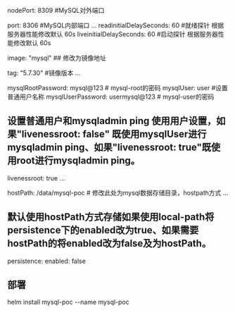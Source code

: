 nodePort: 8309 #MySQL对外端口

port: 8306    #MySQL内部端口
...
readinitialDelaySeconds: 60 #就绪探针 根据服务器性能修改默认 60s
liveinitialDelaySeconds: 60 #启动探针 根据服务器性能修改默认 60s

image: "mysql"       ## 修改为镜像地址

tag: "5.7.30"                                   #镜像版本
...

mysqlRootPassword: mysql@123   # mysql-root的密码
mysqlUser: user                 #设置普通用户名称
mysqlUserPassword: usermysql@123   # mysql-user的密码

## 设置普通用户和mysqladmin ping 使用用户设置，如果"livenessroot: false" 既使用mysqlUser进行mysqladmin ping、如果"livenessroot: true"既使用root进行mysqladmin ping。
livenessroot: true
...

hostPath: /data/mysql-poc                             # 修改此处为mysql数据存储目录，hostpath方式
...
## 默认使用hostPath方式存储如果使用local-path将persistence下的enabled改为true、如果需要hostPath的将enabled改为false及为hostPath。
persistence:
  enabled: false
## 部署
helm install mysql-poc --name mysql-poc
